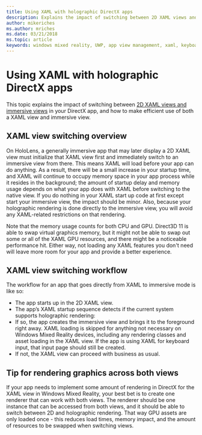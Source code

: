 ```yaml
---
title: Using XAML with holographic DirectX apps
description: Explains the impact of switching between 2D XAML views and immersive views in your DirectX app, and how to make efficient use of both a XAML view and immersive view.
author: mikeriches
ms.author: mriches
ms.date: 03/21/2018
ms.topic: article
keywords: windows mixed reality, UWP, app view management, xaml, keyboard, walkthrough, DirectX
---
```




# Using XAML with holographic DirectX apps

This topic explains the impact of switching between [2D XAML views and immersive views](app-views.md) in your DirectX app, and how to make efficient use of both a XAML view and immersive view.

## XAML view switching overview

On HoloLens, a generally immersive app that may later display a 2D XAML view must initialize that XAML view first and immediately switch to an immersive view from there. This means XAML will load before your app can do anything. As a result, there will be a small increase in your startup time, and XAML will continue to occupy memory space in your app process while it resides in the background; the amount of startup delay and memory usage depends on what your app does with XAML before switching to the native view. If you do nothing in your XAML start up code at first except start your immersive view, the impact should be minor. Also, because your holographic rendering is done directly to the immersive view, you will avoid any XAML-related restrictions on that rendering.

Note that the memory usage counts for both CPU and GPU. Direct3D 11 is able to swap virtual graphics memory, but it might not be able to swap out some or all of the XAML GPU resources, and there might be a noticeable performance hit. Either way, not loading any XAML features you don't need will leave more room for your app and provide a better experience.

## XAML view switching workflow

The workflow for an app that goes directly from XAML to immersive mode is like so:
* The app starts up in the 2D XAML view.
* The app’s XAML startup sequence detects if the current system supports holographic rendering:
* If so, the app creates the immersive view and brings it to the foreground right away. XAML loading is skipped for anything not necessary on Windows Mixed Reality devices, including any rendering classes and asset loading in the XAML view. If the app is using XAML for keyboard input, that input page should still be created.
* If not, the XAML view can proceed with business as usual.

## Tip for rendering graphics across both views

If your app needs to implement some amount of rendering in DirectX for the XAML view in Windows Mixed Reality, your best bet is to create one renderer that can work with both views. The renderer should be one instance that can be accessed from both views, and it should be able to switch between 2D and holographic rendering. That way GPU assets are only loaded once - this reduces load times, memory impact, and the amount of resources to be swapped when switching views.
